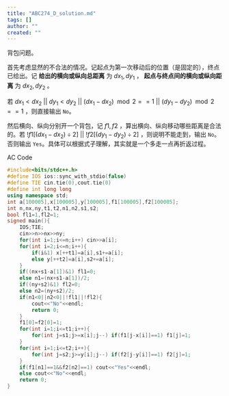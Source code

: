 ```yaml
---
title: "ABC274_D_solution.md"
tags: []
author: ""
created: ""
---
```


背包问题。

首先考虑显然的不合法的情况。记起点为第一次移动后的位置（是固定的），终点已给出。记 **给出的横向或纵向总距离** 为 $dx_1,dy_1$ ， **起点与终点间的横向或纵向距离** 为 $dx_2,dy_2$ 。

若 $dx_1 < dx_2\ ||\ dy_1 < dy_2\ ||\ (dx_1-dx_2)\mod 2==1\ ||\ (dy_1-dy_2)\mod 2==1$ ，则直接输出 `No`。

然后横向、纵向分别开一个背包，记 $f1,f2$ ，算出横向、纵向移动哪些距离是合法的。若 $!f1[(dx_1-dx_2)\div 2]\ ||\ !f2[(dy_1-dy_2)\div 2]$ ，则说明不能走到，输出 `No`。否则输出 `Yes`。具体可以根据式子理解，其实就是一个多走一点再折返过程。

AC Code

```c++
#include<bits/stdc++.h>
#define IOS ios::sync_with_stdio(false)
#define TIE cin.tie(0),cout.tie(0) 
#define int long long
using namespace std;
int a[100005],x[100005],y[100005],f1[100005],f2[100005];
int n,nx,ny,t1,t2,n1,n2,s1,s2;
bool fl1=1,fl2=1;
signed main(){
	IOS;TIE;
	cin>>n>>nx>>ny;
	for(int i=1;i<=n;i++) cin>>a[i];
	for(int i=2;i<=n;i++){
		if(i&1) x[++t1]=a[i],s1+=a[i];
		else y[++t2]=a[i],s2+=a[i];
	}
	if((nx+s1-a[1])&1) fl1=0;
	else n1=(nx+s1-a[1])/2;
	if((ny+s2)&1) fl2=0;
	else n2=(ny+s2)/2;
	if(n1<0||n2<0||!fl1||!fl2){
		cout<<"No"<<endl;
		return 0;
	}
	f1[0]=f2[0]=1;
	for(int i=1;i<=t1;i++){
		for(int j=s1;j>=x[i];j--) if(f1[j-x[i]]==1) f1[j]=1;
	}
	for(int i=1;i<=t2;i++){
		for(int j=s2;j>=y[i];j--) if(f2[j-y[i]]==1) f2[j]=1;
	}	
	if(f1[n1]==1&&f2[n2]==1) cout<<"Yes"<<endl;
	else cout<<"No"<<endl;
	return 0;
}
```



